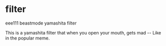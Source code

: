 # filter
eee111 beastmode yamashita filter

This is a yamashita filter that when you open your mouth, gets mad -- Like in the popular meme.
